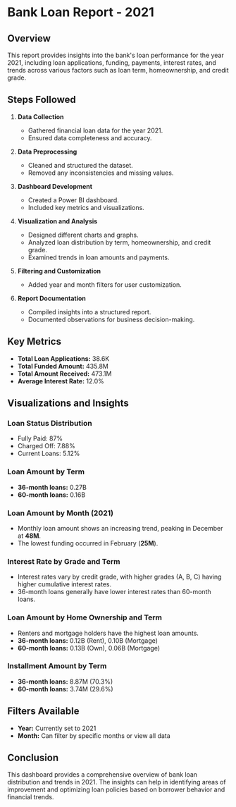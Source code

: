 # Bank Loan Report - 2021

## Overview
This report provides insights into the bank's loan performance for the year 2021, including loan applications, funding, payments, interest rates, and trends across various factors such as loan term, homeownership, and credit grade.

## Steps Followed
1. **Data Collection**
   - Gathered financial loan data for the year 2021.
   - Ensured data completeness and accuracy.

2. **Data Preprocessing**
   - Cleaned and structured the dataset.
   - Removed any inconsistencies and missing values.

3. **Dashboard Development**
   - Created a Power BI dashboard.
   - Included key metrics and visualizations.
   
4. **Visualization and Analysis**
   - Designed different charts and graphs.
   - Analyzed loan distribution by term, homeownership, and credit grade.
   - Examined trends in loan amounts and payments.

5. **Filtering and Customization**
   - Added year and month filters for user customization.

6. **Report Documentation**
   - Compiled insights into a structured report.
   - Documented observations for business decision-making.

## Key Metrics
- **Total Loan Applications:** 38.6K
- **Total Funded Amount:** 435.8M
- **Total Amount Received:** 473.1M
- **Average Interest Rate:** 12.0%

## Visualizations and Insights
### Loan Status Distribution
- Fully Paid: 87%
- Charged Off: 7.88%
- Current Loans: 5.12%

### Loan Amount by Term
- **36-month loans:** 0.27B
- **60-month loans:** 0.16B

### Loan Amount by Month (2021)
- Monthly loan amount shows an increasing trend, peaking in December at **48M**.
- The lowest funding occurred in February (**25M**).

### Interest Rate by Grade and Term
- Interest rates vary by credit grade, with higher grades (A, B, C) having higher cumulative interest rates.
- 36-month loans generally have lower interest rates than 60-month loans.

### Loan Amount by Home Ownership and Term
- Renters and mortgage holders have the highest loan amounts.
- **36-month loans:** 0.12B (Rent), 0.10B (Mortgage)
- **60-month loans:** 0.13B (Own), 0.06B (Mortgage)

### Installment Amount by Term
- **36-month loans:** 8.87M (70.3%)
- **60-month loans:** 3.74M (29.6%)

## Filters Available
- **Year:** Currently set to 2021
- **Month:** Can filter by specific months or view all data

## Conclusion
This dashboard provides a comprehensive overview of bank loan distribution and trends in 2021. The insights can help in identifying areas of improvement and optimizing loan policies based on borrower behavior and financial trends.


